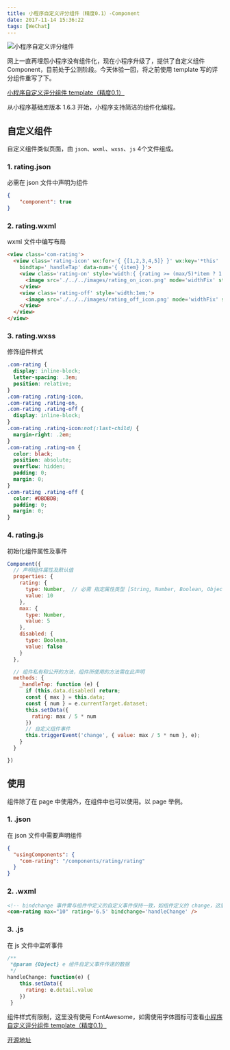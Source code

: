 ```yaml
---
title: 小程序自定义评分组件（精度0.1）-Component
date: 2017-11-14 15:36:22
tags: [WeChat]
---
```


![小程序自定义评分组件](http://upload-images.jianshu.io/upload_images/3762216-b498c12116fd0f8b.png?imageMogr2/auto-orient/strip%7CimageView2/2/w/450)

网上一直再埋怨小程序没有组件化，现在小程序升级了，提供了自定义组件 Component，目前处于公测阶段。今天体验一回，将之前使用 template 写的评分组件重写了下。

[小程序自定义评分组件 template（精度0.1）](http://www.jianshu.com/p/daede61f2d72)

从小程序基础库版本 1.6.3 开始，小程序支持简洁的组件化编程。

## 自定义组件

自定义组件类似页面，由  `json`、`wxml`、`wxss`、`js` 4个文件组成。

### 1. rating.json

必需在 json 文件中声明为组件

```json
{
    "component": true
}
```

### 2. rating.wxml

wxml 文件中编写布局

```html
<view class='com-rating'>
  <view class='rating-icon' wx:for='{ {[1,2,3,4,5]} }' wx:key='*this'
    bindtap='_handleTap' data-num='{ {item} }'>
    <view class='rating-on' style='width:{ {rating >= (max/5)*item ? 1 : rating < (max/5)*(item-1) ? 0 : (rating*10)%(max/5*10)/(max/5*10)} }em'>
      <image src='./../../images/rating_on_icon.png' mode='widthFix' style='width:1em' />
    </view>
    <view class='rating-off' style='width:1em;'>
      <image src='./../../images/rating_off_icon.png' mode='widthFix' style='width:1em' />
    </view>
  </view>
</view>
```

### 3. rating.wxss

修饰组件样式

```css
.com-rating {
  display: inline-block;
  letter-spacing: .3em;
  position: relative;
}
.com-rating .rating-icon,
.com-rating .rating-on,
.com-rating .rating-off {
  display: inline-block;
}
.com-rating .rating-icon:not(:last-child) {
  margin-right: .2em;
}
.com-rating .rating-on {
  color: black;
  position: absolute;
  overflow: hidden;
  padding: 0;
  margin: 0;
}
.com-rating .rating-off {
  color: #DBDBDB;
  padding: 0;
  margin: 0;
}
```

### 4. rating.js

初始化组件属性及事件

```javascript
Component({
  // 声明组件属性及默认值
  properties: {
    rating: {
      type: Number,  // 必需 指定属性类型 [String, Number, Boolean, Object, Array, null(任意类型)]
      value: 10
    },
    max: {
      type: Number,
      value: 5
    },
    disabled: {
      type: Boolean,
      value: false
    }
  },

  // 组件私有和公开的方法，组件所使用的方法需在此声明
  methods: {
    _handleTap: function (e) {
      if (this.data.disabled) return;
      const { max } = this.data;
      const { num } = e.currentTarget.dataset;
      this.setData({
        rating: max / 5 * num
      })
      // 自定义组件事件
      this.triggerEvent('change', { value: max / 5 * num }, e);
    }
  }

})
```

## 使用

组件除了在 page 中使用外，在组件中也可以使用。以 page 举例。

### 1. .json

在 json 文件中需要声明组件

```json
{
  "usingComponents": {
    "com-rating": "/components/rating/rating"
  }
}
```

### 2. .wxml

```html
<!-- bindchange 事件需与组件中定义的自定义事件保持一致，如组件定义的 change，这里使用的是 bindchange -->
<com-rating max="10" rating='6.5' bindchange='handleChange' />
```

### 3. .js

在 js 文件中监听事件

```javascript
/**
 *@param {Object} e 组件自定义事件传递的数据
 */
handleChange: function(e) {
    this.setData({
      rating: e.detail.value
    })
 }
```

组件样式有限制，这里没有使用 FontAwesome，如需使用字体图标可查看[小程序自定义评分组件 template（精度0.1）](http://www.jianshu.com/p/daede61f2d72)

[开源地址](https://github.com/Hongye567/weapp-mark)

